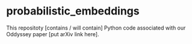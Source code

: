 # probabilistic_embeddings
This repositoty [contains / will contain] Python code associated with our Oddyssey paper [put arXiv link here].
